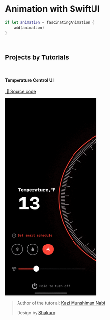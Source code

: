 # Animation with SwiftUI

>
```swift 
if let animation = fascinatingAnimation {
    add(animation)
}
```
>


<br>

## Projects by Tutorials
<br>

#### **Temperature Control UI** 
[ 🔨 Source code](./TemperatureControl/)

<img src="Images/TemperatureControl.gif" width="300px"/>


>
> Author of the tutorial: [Kazi Munshimun Nabi](https://www.youtube.com/watch?v=yiQjoFTXR8o)
>  
> Design by [Shakuro](https://dribbble.com/shots/5534531-Smart-Home-App-Thermostat)
>

<br>
